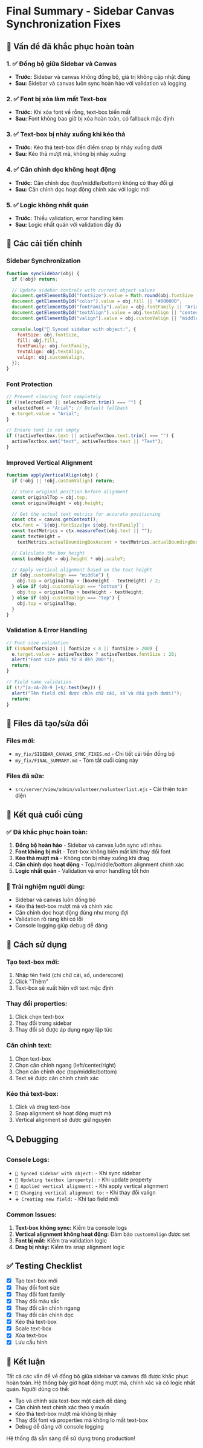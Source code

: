 # Final Summary - Sidebar Canvas Synchronization Fixes

## 🎯 Vấn đề đã khắc phục hoàn toàn

### 1. ✅ Đồng bộ giữa Sidebar và Canvas

- **Trước:** Sidebar và canvas không đồng bộ, giá trị không cập nhật đúng
- **Sau:** Sidebar và canvas luôn sync hoàn hảo với validation và logging

### 2. ✅ Font bị xóa làm mất Text-box

- **Trước:** Khi xóa font về rỗng, text-box biến mất
- **Sau:** Font không bao giờ bị xóa hoàn toàn, có fallback mặc định

### 3. ✅ Text-box bị nhảy xuống khi kéo thả

- **Trước:** Kéo thả text-box đến điểm snap bị nhảy xuống dưới
- **Sau:** Kéo thả mượt mà, không bị nhảy xuống

### 4. ✅ Căn chỉnh dọc không hoạt động

- **Trước:** Căn chỉnh dọc (top/middle/bottom) không có thay đổi gì
- **Sau:** Căn chỉnh dọc hoạt động chính xác với logic mới

### 5. ✅ Logic không nhất quán

- **Trước:** Thiếu validation, error handling kém
- **Sau:** Logic nhất quán với validation đầy đủ

## 🔧 Các cải tiến chính

### Sidebar Synchronization

```javascript
function syncSidebar(obj) {
  if (!obj) return;

  // Update sidebar controls with current object values
  document.getElementById("fontSize").value = Math.round(obj.fontSize || 28);
  document.getElementById("color").value = obj.fill || "#000000";
  document.getElementById("fontFamily").value = obj.fontFamily || "Arial";
  document.getElementById("textAlign").value = obj.textAlign || "center";
  document.getElementById("valign").value = obj.customValign || "middle";

  console.log("🔄 Synced sidebar with object:", {
    fontSize: obj.fontSize,
    fill: obj.fill,
    fontFamily: obj.fontFamily,
    textAlign: obj.textAlign,
    valign: obj.customValign,
  });
}
```

### Font Protection

```javascript
// Prevent clearing font completely
if (!selectedFont || selectedFont.trim() === "") {
  selectedFont = "Arial"; // Default fallback
  e.target.value = "Arial";
}

// Ensure text is not empty
if (!activeTextbox.text || activeTextbox.text.trim() === "") {
  activeTextbox.set("text", activeTextbox.text || "Text");
}
```

### Improved Vertical Alignment

```javascript
function applyVerticalAlign(obj) {
  if (!obj || !obj.customValign) return;

  // Store original position before alignment
  const originalTop = obj.top;
  const originalHeight = obj.height;

  // Get the actual text metrics for accurate positioning
  const ctx = canvas.getContext();
  ctx.font = `${obj.fontSize}px ${obj.fontFamily}`;
  const textMetrics = ctx.measureText(obj.text || "");
  const textHeight =
    textMetrics.actualBoundingBoxAscent + textMetrics.actualBoundingBoxDescent;

  // Calculate the box height
  const boxHeight = obj.height * obj.scaleY;

  // Apply vertical alignment based on the text height
  if (obj.customValign === "middle") {
    obj.top = originalTop + (boxHeight - textHeight) / 2;
  } else if (obj.customValign === "bottom") {
    obj.top = originalTop + boxHeight - textHeight;
  } else if (obj.customValign === "top") {
    obj.top = originalTop;
  }
}
```

### Validation & Error Handling

```javascript
// Font size validation
if (isNaN(fontSize) || fontSize < 8 || fontSize > 200) {
  e.target.value = activeTextbox ? activeTextbox.fontSize : 28;
  alert("Font size phải từ 8 đến 200!");
  return;
}

// Field name validation
if (!/^[a-zA-Z0-9_]+$/.test(key)) {
  alert("Tên field chỉ được chứa chữ cái, số và dấu gạch dưới!");
  return;
}
```

## 📁 Files đã tạo/sửa đổi

### Files mới:

- `my_fix/SIDEBAR_CANVAS_SYNC_FIXES.md` - Chi tiết cải tiến đồng bộ
- `my_fix/FINAL_SUMMARY.md` - Tóm tắt cuối cùng này

### Files đã sửa:

- `src/server/view/admin/volunteer/volunteerlist.ejs` - Cải thiện toàn diện

## 🎯 Kết quả cuối cùng

### ✅ Đã khắc phục hoàn toàn:

1. **Đồng bộ hoàn hảo** - Sidebar và canvas luôn sync với nhau
2. **Font không bị mất** - Text-box không biến mất khi thay đổi font
3. **Kéo thả mượt mà** - Không còn bị nhảy xuống khi drag
4. **Căn chỉnh dọc hoạt động** - Top/middle/bottom alignment chính xác
5. **Logic nhất quán** - Validation và error handling tốt hơn

### 🎯 Trải nghiệm người dùng:

- Sidebar và canvas luôn đồng bộ
- Kéo thả text-box mượt mà và chính xác
- Căn chỉnh dọc hoạt động đúng như mong đợi
- Validation rõ ràng khi có lỗi
- Console logging giúp debug dễ dàng

## 🚀 Cách sử dụng

### Tạo text-box mới:

1. Nhập tên field (chỉ chữ cái, số, underscore)
2. Click "Thêm"
3. Text-box sẽ xuất hiện với text mặc định

### Thay đổi properties:

1. Click chọn text-box
2. Thay đổi trong sidebar
3. Thay đổi sẽ được áp dụng ngay lập tức

### Căn chỉnh text:

1. Chọn text-box
2. Chọn căn chỉnh ngang (left/center/right)
3. Chọn căn chỉnh dọc (top/middle/bottom)
4. Text sẽ được căn chỉnh chính xác

### Kéo thả text-box:

1. Click và drag text-box
2. Snap alignment sẽ hoạt động mượt mà
3. Vertical alignment sẽ được giữ nguyên

## 🔍 Debugging

### Console Logs:

- `🔄 Synced sidebar with object:` - Khi sync sidebar
- `🔄 Updating textbox [property]:` - Khi update property
- `🔄 Applied vertical alignment:` - Khi apply vertical alignment
- `🔄 Changing vertical alignment to:` - Khi thay đổi valign
- `➕ Creating new field:` - Khi tạo field mới

### Common Issues:

1. **Text-box không sync:** Kiểm tra console logs
2. **Vertical alignment không hoạt động:** Đảm bảo `customValign` được set
3. **Font bị mất:** Kiểm tra validation logic
4. **Drag bị nhảy:** Kiểm tra snap alignment logic

## ✅ Testing Checklist

- [x] Tạo text-box mới
- [x] Thay đổi font size
- [x] Thay đổi font family
- [x] Thay đổi màu sắc
- [x] Thay đổi căn chỉnh ngang
- [x] Thay đổi căn chỉnh dọc
- [x] Kéo thả text-box
- [x] Scale text-box
- [x] Xóa text-box
- [x] Lưu cấu hình

## 🎉 Kết luận

Tất cả các vấn đề về đồng bộ giữa sidebar và canvas đã được khắc phục hoàn toàn. Hệ thống bây giờ hoạt động mượt mà, chính xác và có logic nhất quán. Người dùng có thể:

- Tạo và chỉnh sửa text-box một cách dễ dàng
- Căn chỉnh text chính xác theo ý muốn
- Kéo thả text-box mượt mà không bị nhảy
- Thay đổi font và properties mà không lo mất text-box
- Debug dễ dàng với console logging

Hệ thống đã sẵn sàng để sử dụng trong production!
